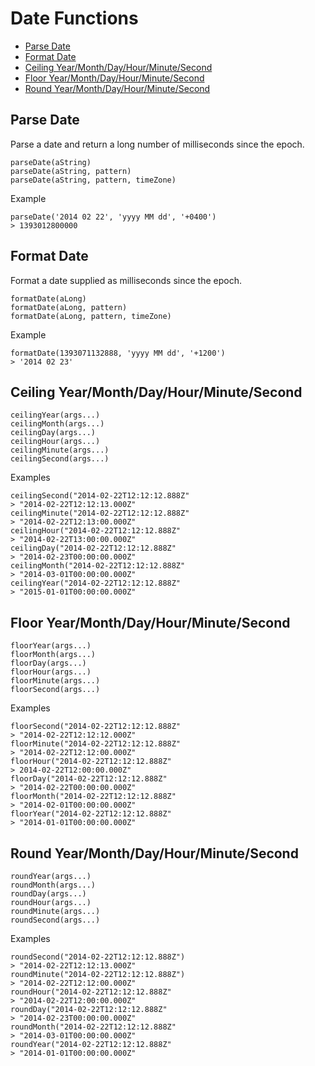 # Date Functions

<!-- vim-markdown-toc GFM -->

* [Parse Date](#parse-date)
* [Format Date](#format-date)
* [Ceiling Year/Month/Day/Hour/Minute/Second](#ceiling-yearmonthdayhourminutesecond)
* [Floor Year/Month/Day/Hour/Minute/Second](#floor-yearmonthdayhourminutesecond)
* [Round Year/Month/Day/Hour/Minute/Second](#round-yearmonthdayhourminutesecond)

<!-- vim-markdown-toc -->

## Parse Date
Parse a date and return a long number of milliseconds since the epoch.
```
parseDate(aString)
parseDate(aString, pattern)
parseDate(aString, pattern, timeZone)
```

Example
```
parseDate('2014 02 22', 'yyyy MM dd', '+0400')
> 1393012800000
```

## Format Date
Format a date supplied as milliseconds since the epoch.
```
formatDate(aLong)
formatDate(aLong, pattern)
formatDate(aLong, pattern, timeZone)
```

Example
```
formatDate(1393071132888, 'yyyy MM dd', '+1200')
> '2014 02 23'
```

## Ceiling Year/Month/Day/Hour/Minute/Second
```
ceilingYear(args...)
ceilingMonth(args...)
ceilingDay(args...)
ceilingHour(args...)
ceilingMinute(args...)
ceilingSecond(args...)
```

Examples
```
ceilingSecond("2014-02-22T12:12:12.888Z"
> "2014-02-22T12:12:13.000Z"
ceilingMinute("2014-02-22T12:12:12.888Z"
> "2014-02-22T12:13:00.000Z"
ceilingHour("2014-02-22T12:12:12.888Z"
> "2014-02-22T13:00:00.000Z"
ceilingDay("2014-02-22T12:12:12.888Z"
> "2014-02-23T00:00:00.000Z"
ceilingMonth("2014-02-22T12:12:12.888Z"
> "2014-03-01T00:00:00.000Z"
ceilingYear("2014-02-22T12:12:12.888Z"
> "2015-01-01T00:00:00.000Z"
```

## Floor Year/Month/Day/Hour/Minute/Second
```
floorYear(args...)
floorMonth(args...)
floorDay(args...)
floorHour(args...)
floorMinute(args...)
floorSecond(args...)
```

Examples
```
floorSecond("2014-02-22T12:12:12.888Z"
> "2014-02-22T12:12:12.000Z"
floorMinute("2014-02-22T12:12:12.888Z"
> "2014-02-22T12:12:00.000Z"
floorHour("2014-02-22T12:12:12.888Z"
> 2014-02-22T12:00:00.000Z"
floorDay("2014-02-22T12:12:12.888Z"
> "2014-02-22T00:00:00.000Z"
floorMonth("2014-02-22T12:12:12.888Z"
> "2014-02-01T00:00:00.000Z"
floorYear("2014-02-22T12:12:12.888Z"
> "2014-01-01T00:00:00.000Z"
```

## Round Year/Month/Day/Hour/Minute/Second
```
roundYear(args...)
roundMonth(args...)
roundDay(args...)
roundHour(args...)
roundMinute(args...)
roundSecond(args...)
```

Examples
```
roundSecond("2014-02-22T12:12:12.888Z")
> "2014-02-22T12:12:13.000Z"
roundMinute("2014-02-22T12:12:12.888Z")
> "2014-02-22T12:12:00.000Z"
roundHour("2014-02-22T12:12:12.888Z"
> "2014-02-22T12:00:00.000Z"
roundDay("2014-02-22T12:12:12.888Z"
> "2014-02-23T00:00:00.000Z"
roundMonth("2014-02-22T12:12:12.888Z"
> "2014-03-01T00:00:00.000Z"
roundYear("2014-02-22T12:12:12.888Z"
> "2014-01-01T00:00:00.000Z"
```
